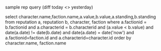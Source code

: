 sample rep query (diff today <> yesterday)

select character.name,faction.name,a.value,b.value,a.standing,b.standing from reputation a, reputation b, character, faction where a.factionid = b.factionid and a.characterid = b.characterid and (a.value < b.value) and date(a.date) != date(b.date) and date(a.date) = date('now') and a.factionid=faction.id and a.characterid=character.id order by character.name, faction.name


